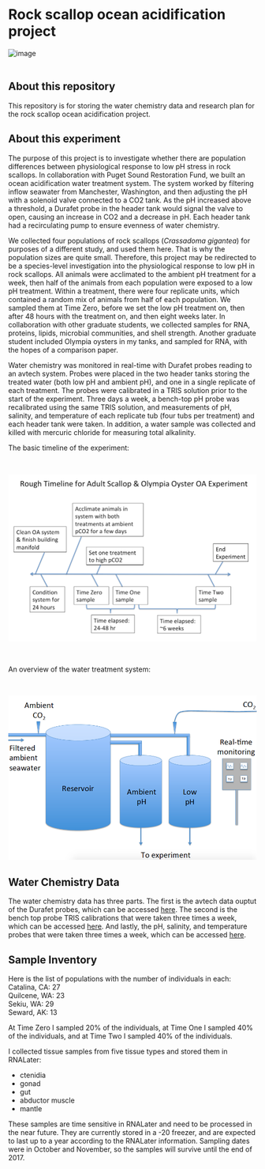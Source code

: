 # Rock scallop ocean acidification project

![image](https://upload.wikimedia.org/wikipedia/commons/thumb/1/1d/Crassedoma_giganteum_1.jpg/220px-Crassedoma_giganteum_1.jpg) 
<br>
<br>

## About this repository ##

This repository is for storing the water chemistry data and research plan for the rock scallop ocean acidification project.

## About this experiment ##

The purpose of this project is to investigate whether there are population differences between physiological response to low pH stress in rock scallops. In collaboration with Puget Sound Restoration Fund, we built an ocean acidification water treatment system. The system worked by filtering inflow seawater from Manchester, Washington, and then adjusting the pH with a solenoid valve connected to a CO2 tank. As the pH increased above a threshold, a Durafet probe in the header tank would signal the valve to open, causing an increase in CO2 and a decrease in pH. Each header tank had a recirculating pump to ensure evenness of water chemistry. 

We collected four populations of rock scallops (*Crassadoma gigantea*) for purposes of a different study, and used them here. That is why the population sizes are quite small. Therefore, this project may be redirected to be a species-level investigation into the physiological response to low pH in rock scallops. All animals were acclimated to the ambient pH treatment for a week, then half of the animals from each population were exposed to a low pH treatment. Within a treatment, there were four replicate units, which contained a random mix of animals from half of each population. We sampled them at Time Zero, before we set the low pH treatment on, then after 48 hours with the treatment on, and then eight weeks later. In collaboration with other graduate students, we collected samples for RNA, proteins, lipids, microbial communities, and shell strength. Another graduate student included Olympia oysters in my tanks, and sampled for RNA, with the hopes of a comparison paper.

Water chemistry was monitored in real-time with Durafet probes reading to an avtech system. Probes were placed in the two header tanks storing the treated water (both low pH and ambient pH), and one in a single replicate of each treatment. The probes were calibrated in a TRIS solution prior to the start of the experiment. Three days a week, a bench-top pH probe was recalibrated using the same TRIS solution, and measurements of pH, salinity, and temperature of each replicate tub (four tubs per treatment) and each header tank were taken. In addition, a water sample was collected and killed with mercuric chloride for measuring total alkalinity.

The basic timeline of the experiment:

<br>

![image](https://github.com/nclowell/Scallop-OA-Project/blob/master/Images/timeline.png?raw=true)

<br>

An overview of the water treatment system:

<br>

![image](https://github.com/nclowell/Scallop-OA-Project/blob/master/Images/Screen%20Shot%202017-02-23%20at%204.10.12%20PM.png?raw=true)
<br>


## Water Chemistry Data

The water chemistry data has three parts. The first is the avtech data ouptut of the Durafet probes, which can be accessed [here](https://github.com/nclowell/Scallop-OA-Project/tree/master/Data/avtech). The second is the bench top probe TRIS calibrations that were taken three times a week, which can be accessed [here](https://github.com/nclowell/Scallop-OA-Project/tree/master/Data/TRIScalibs). And lastly, the pH, salinity, and temperature probes that were taken three times a week, which can be accessed [here](https://github.com/nclowell/Scallop-OA-Project/tree/master/Data/SW.chem.dps).

## Sample Inventory

Here is the list of populations with the number of individuals in each:
<br>Catalina, CA: 27
<br>Quilcene, WA: 23
<br>Sekiu, WA: 29
<br>Seward, AK: 13

At Time Zero I sampled 20% of the individuals, at Time One I sampled 40% of the individuals, and at Time Two I sampled 40% of the individuals.

I collected tissue samples from five tissue types and stored them in RNALater:
- ctenidia
- gonad
- gut
- abductor muscle
- mantle

These samples are time sensitive in RNALater and need to be processed in the near future. They are currently stored in a -20 freezer, and are expected to last up to a year according to the RNALater information. Sampling dates were in October and November, so the samples will survive until the end of 2017.